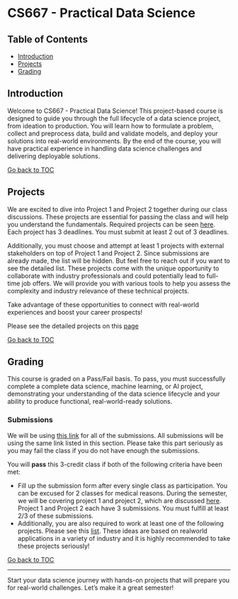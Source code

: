 # CS667 - Practical Data Science

## Table of Contents
- [Introduction](#introduction)
- [Projects](#projects)
- [Grading](#grading)

## Introduction

Welcome to CS667 - Practical Data Science! This project-based course is designed to guide you through the full lifecycle of a data science project, from ideation to production. You will learn how to formulate a problem, collect and preprocess data, build and validate models, and deploy your solutions into real-world environments. By the end of the course, you will have practical experience in handling data science challenges and delivering deployable solutions.

[Go back to TOC](#table-of-contents)

## Projects

We are excited to dive into Project 1 and Project 2 together during our class discussions. These projects are essential for passing the class and will help you understand the fundamentals. Required projects can be seen [here](./capstone/README.md). Each project has 3 deadlines. You must submit at least 2 out of 3 deadlines.

Additionally, you must choose and attempt at least 1 projects with external stakeholders on top of Project 1 and Project 2. Since submissions are already made, the list will be hidden. But feel free to reach out if you want to see the detailed list. These projects come with the unique opportunity to collaborate with industry professionals and could potentially lead to full-time job offers. We will provide you with various tools to help you assess the complexity and industry relevance of these technical projects.

Take advantage of these opportunities to connect with real-world experiences and boost your career prospects!

Please see the detailed projects on this [page](./capstone/README.md)

[Go back to TOC](#table-of-contents)

## Grading

This course is graded on a Pass/Fail basis. To pass, you must successfully complete a complete data science, machine learning, or AI project, demonstrating your understanding of the data science lifecycle and your ability to produce functional, real-world-ready solutions.

### Submissions
We will be using [this link](https://airtable.com/embed/appBjNPgdot15ZqO7/pagKL7hfbTouEflS9/form) for all of the submissions. All submissions will be using the same link listed in this section. Please take this part seriously as you may fail the class if you do not have enough the submissions.

You will **pass** this 3-credit class if both of the following criteria have been met:
- Fill up the submission form after every single class as participation. You can be excused for 2 classes for medical reasons. During the semester, we will be covering project 1 and project 2, which are discussed [here](./capstone/README.md). Project 1 and Project 2 each have 3 submissions. You must fulfill at least 2/3 of these submissions.
- Additionally, you are also required to work at least one of the following projects. Please see this [list](./capstone/extra_proj.md). These ideas are based on realworld applications in a variety of industry and it is highly recommended to take these projects seriously!

[Go back to TOC](#table-of-contents)

---

Start your data science journey with hands-on projects that will prepare you for real-world challenges. Let’s make it a great semester!

